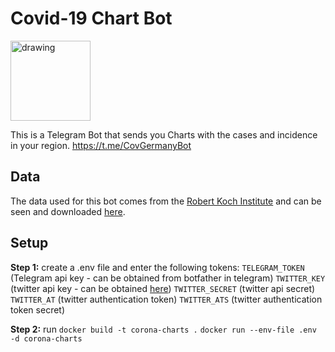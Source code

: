 # Covid-19 Chart Bot

<img src="https://user-images.githubusercontent.com/48410810/110496812-2a01c000-80f6-11eb-9e89-902a5072e096.png" alt="drawing" style="width:128px;"/>

This is a Telegram Bot that sends you Charts with the cases and incidence in your region.
https://t.me/CovGermanyBot

## Data
The data used for this bot comes from the [Robert Koch Institute](https://www.rki.de/EN/Home/homepage_node.html) and can be seen and downloaded [here](https://npgeo-corona-npgeo-de.hub.arcgis.com).

## Setup
**Step 1:**
create a .env file and enter the following tokens:
`TELEGRAM_TOKEN` (Telegram api key - can be obtained from botfather in telegram)
`TWITTER_KEY` (twitter api key - can be obtained [here](https://developer.twitter.com/en/products/twitter-api))
`TWITTER_SECRET` (twitter api secret)
`TWITTER_AT` (twitter authentication token)
`TWITTER_ATS` (twitter authentication token secret)

**Step 2:**
run `docker build -t corona-charts .`
`docker run --env-file .env -d corona-charts`